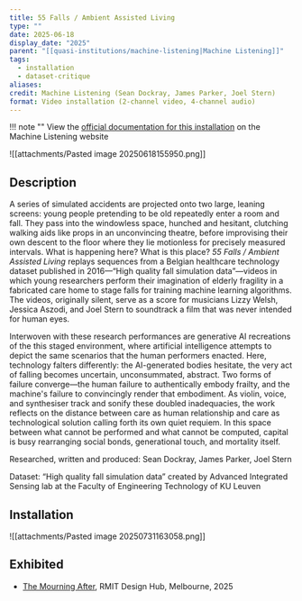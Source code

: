 ```yaml
---
title: 55 Falls / Ambient Assisted Living
type: ""
date: 2025-06-18
display_date: "2025"
parent: "[[quasi-institutions/machine-listening|Machine Listening]]"
tags:
  - installation
  - dataset-critique
aliases: 
credit: Machine Listening (Sean Dockray, James Parker, Joel Stern)
format: Video installation (2-channel video, 4-channel audio)
---
```

!!! note ""
	View the [official documentation for this installation](https://machinelistening.exposed/site-map/works/55-falls-ambient-assisted-living) on the Machine Listening website


![[attachments/Pasted image 20250618155950.png]]

## Description

A series of simulated accidents are projected onto two large, leaning screens: young people pretending to be old repeatedly enter a room and fall. They pass into the windowless space, hunched and hesitant, clutching walking aids like props in an unconvincing theatre, before improvising their own descent to the floor where they lie motionless for precisely measured intervals. What is happening here? What is this place? _55 Falls / Ambient Assisted Living_ replays sequences from a Belgian healthcare technology dataset published in 2016—“High quality fall simulation data”—videos in which young researchers perform their imagination of elderly fragility in a fabricated care home to stage falls for training machine learning algorithms. The videos, originally silent, serve as a score for musicians Lizzy Welsh, Jessica Aszodi, and Joel Stern to soundtrack a film that was never intended for human eyes.

Interwoven with these research performances are generative AI recreations of the this staged environment, where artificial intelligence attempts to depict the same scenarios that the human performers enacted. Here, technology falters differently: the AI-generated bodies hesitate, the very act of falling becomes uncertain, unconsummated, abstract. Two forms of failure converge—the human failure to authentically embody frailty, and the machine's failure to convincingly render that embodiment. As violin, voice, and synthesiser track and sonify these doubled inadequacies, the work reflects on the distance between care as human relationship and care as technological solution calling forth its own quiet requiem. In this space between what cannot be performed and what cannot be computed, capital is busy rearranging social bonds, generational touch, and mortality itself.


Researched, written and produced: Sean Dockray, James Parker, Joel Stern

Dataset: “High quality fall simulation data” created by Advanced Integrated Sensing lab at the Faculty of Engineering Technology of KU Leuven

## Installation

![[attachments/Pasted image 20250731163058.png]]

## Exhibited
- [The Mourning After](https://www.rmit.edu.au/events/2025/july/mourning-after), RMIT Design Hub, Melbourne, 2025